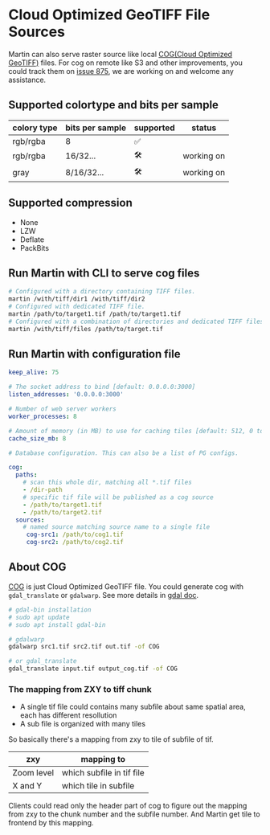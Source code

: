 # Cloud Optimized GeoTIFF File Sources

Martin can also serve raster source like local [COG(Cloud Optimized GeoTIFF)](https://cogeo.org/) files. For cog on remote like S3 and other improvements, you could track them on [issue 875](https://github.com/maplibre/martin/issues/875), we are working on and welcome any assistance.

## Supported colortype and bits per sample

| colory type | bits per sample | supported | status     |
| ----------- | --------------- | --------- | ---------- |
| rgb/rgba    | 8               | ✅         |            |
| rgb/rgba    | 16/32...        | 🛠️         | working on |
| gray        | 8/16/32...      | 🛠️         | working on |

## Supported compression

* None
* LZW
* Deflate
* PackBits

## Run Martin with CLI to serve cog files

```bash
# Configured with a directory containing TIFF files.
martin /with/tiff/dir1 /with/tiff/dir2
# Configured with dedicated TIFF file.
martin /path/to/target1.tif /path/to/target1.tif
# Configured with a combination of directories and dedicated TIFF files.
martin /with/tiff/files /path/to/target.tif
```

## Run Martin with configuration file

```yml
keep_alive: 75

# The socket address to bind [default: 0.0.0.0:3000]
listen_addresses: '0.0.0.0:3000'

# Number of web server workers
worker_processes: 8

# Amount of memory (in MB) to use for caching tiles [default: 512, 0 to disable]
cache_size_mb: 8

# Database configuration. This can also be a list of PG configs.

cog:
  paths:
    # scan this whole dir, matching all *.tif files
    - /dir-path
    # specific tif file will be published as a cog source
    - /path/to/target1.tif
    - /path/to/target2.tif
  sources:
    # named source matching source name to a single file
     cog-src1: /path/to/cog1.tif
     cog-src2: /path/to/cog2.tif
```

## About COG

[COG](https://cogeo.org/) is just Cloud Optimized GeoTIFF file. You could generate cog with `gdal_translate` or `gdalwarp`. See more details in [gdal doc](https://gdal.org/en/latest/drivers/raster/cog.html).

```bash
# gdal-bin installation
# sudo apt update
# sudo apt install gdal-bin

# gdalwarp
gdalwarp src1.tif src2.tif out.tif -of COG

# or gdal_translate
gdal_translate input.tif output_cog.tif -of COG
```

### The mapping from ZXY to tiff chunk

* A single tif file could contains many subfile about same spatial area, each has different resollution
* A sub file is organized with many tiles

So basically there's a mapping from zxy to tile of subfile of tif.

| zxy        | mapping to                |
| ---------- | ------------------------- |
| Zoom level | which subfile in tif file |
| X and Y    | which tile in subfile     |

Clients could read only the header part of cog to figure out the mapping from zxy to the chunk number and the subfile number. And Martin get tile to frontend by this mapping.
